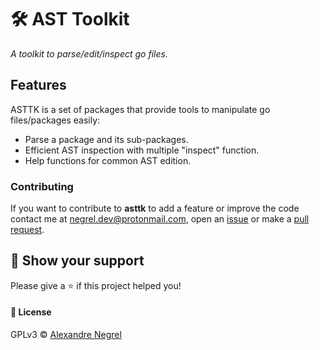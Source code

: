 # :hammer_and_wrench: AST Toolkit
*A toolkit to parse/edit/inspect go files.*

## Features
ASTTK is a set of packages that provide tools to manipulate go files/packages easily:
- Parse a package and its sub-packages.
- Efficient AST inspection with multiple "inspect" function.
- Help functions for common AST edition.

### Contributing
If you want to contribute to **asttk** to add a feature or improve the code contact me at
[negrel.dev@protonmail.com](mailto:negrel.dev@protonmail.com), open an [issue](https://github.com/negrel/asttk/issues)
or make a [pull request](https://github.com/negrel/asttk/pulls).

## :stars: Show your support
Please give a :star: if this project helped you!

#### :scroll: License
GPLv3 © [Alexandre Negrel](https://www.negrel.dev)
